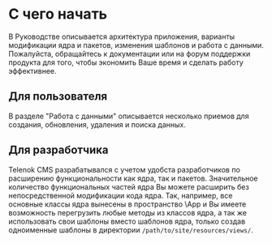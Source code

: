 # С чего начать

В Руководстве описывается архитектура приложения, варианты 
модификации ядра и пакетов, изменения шаблонов и работа с данными. Пожалуйста, 
обращайтесь к документации или на форум поддержки продукта для того, чтобы 
экономить Ваше время и сделать работу эффективнее.

## Для пользователя

В разделе "Работа с данными" описывается несколько приемов для создания, обновления,
удаления и поиска данных.

## Для разработчика

Telenok CMS разрабатывался с учетом удобста разработчиков по расширению функциональности 
как ядра, так и пакетов. Значительное количество функциональных частей ядра Вы можете расширить без 
непосредственной модификации кода ядра. Так, например, все основные классы ядра вынесены в пространство
\App и Вы имеете возможность перегрузить любые методы из классов ядра, 
а так же использовать свои шаблоны вместо шаблонов ядра, только создав одноименные шаблоны в директории
`/path/to/site/resources/views/`. 

